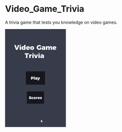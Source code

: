 # Video_Game_Trivia
A trivia game that tests you knowledge on video games.

<img src="demo1.gif" align="center" width="200px"/>

